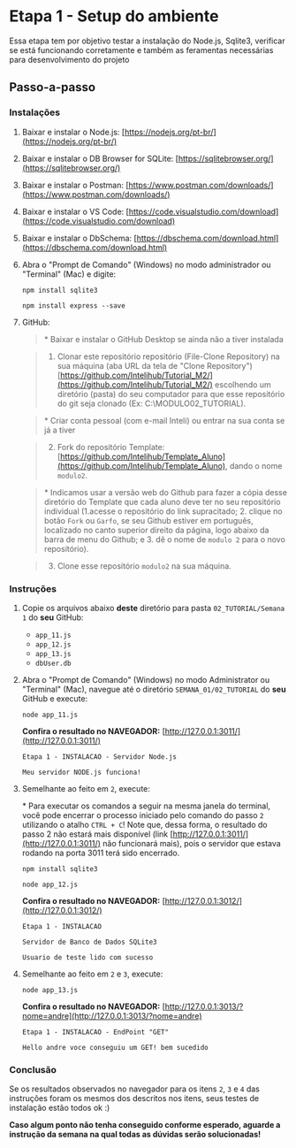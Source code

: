 # Etapa 1 - Setup do ambiente

Essa etapa tem por objetivo testar a instalação do Node.js, Sqlite3, verificar se está funcionando corretamente e também as feramentas necessárias para desenvolvimento do projeto

## Passo-a-passo

### Instalações

1. Baixar e instalar o Node.js: [https://nodejs.org/pt-br/](https://nodejs.org/pt-br/)
2. Baixar e instalar o DB Browser for SQLite: [https://sqlitebrowser.org/](https://sqlitebrowser.org/)
3. Baixar e instalar o Postman: [https://www.postman.com/downloads/](https://www.postman.com/downloads/)
4. Baixar e instalar o VS Code:  [https://code.visualstudio.com/download](https://code.visualstudio.com/download)
5. Baixar e instalar o DbSchema:  [https://dbschema.com/download.html](https://dbschema.com/download.html)
6. Abra o "Prompt de Comando" (Windows) no modo administrador ou "Terminal" (Mac) e digite:

   `npm install sqlite3`
   
   `npm install express --save`

7. GitHub:
  
   > \* Baixar e instalar o GitHub Desktop se ainda não a tiver instalada

   > 1. Clonar este repositório repositório (File-Clone Repository) na sua máquina (aba URL da tela de "Clone Repository") [https://github.com/Intelihub/Tutorial_M2/](https://github.com/Intelihub/Tutorial_M2/) escolhendo um diretório (pasta) do seu computador para que esse repositório do git seja clonado (Ex: C:\MODULO02_TUTORIAL).

   > \* Criar conta pessoal (com e-mail Inteli) ou entrar na sua conta se já a tiver

   > 2. Fork do repositório Template: [https://github.com/Intelihub/Template_Aluno](https://github.com/Intelihub/Template_Aluno), dando o nome `modulo2`.
   
   > \* Indicamos usar a versão web do Github para fazer a cópia desse diretório do Template que cada aluno deve ter no seu repositório individual (1.acesse o repositório do link supracitado; 2. clique no botão `Fork` ou `Garfo`, se seu Github estiver em português, localizado no canto superior direito da página, logo abaixo da barra de menu do Github; e 3. dê o nome de `modulo 2` para o novo repositório).

   > 3. Clone esse repositório `modulo2` na sua máquina.


### Instruções

1. Copie os arquivos abaixo **deste** diretório para pasta `02_TUTORIAL/Semana 1` do **seu** GitHub:
   
	- `app_11.js`
	- `app_12.js`
	- `app_13.js`
	- `dbUser.db`

2. Abra o "Prompt de Comando" (Windows) no modo Administrator ou "Terminal" (Mac), navegue até o diretório `SEMANA_01/02_TUTORIAL` do **seu** GitHub e execute:

	`node app_11.js`

	**Confira o resultado no NAVEGADOR:** [http://127.0.0.1:3011/](http://127.0.0.1:3011/)

	`Etapa 1 - INSTALACAO - Servidor Node.js`

	`Meu servidor NODE.js funciona!`
	
3. Semelhante ao feito em `2`, execute:

	\* Para executar os comandos a seguir na mesma janela do terminal, você pode encerrar o processo iniciado pelo comando do passo `2` utilizando o atalho `CTRL + C`! Note que, dessa forma, o resultado do passo 2 não estará mais disponível (link [http://127.0.0.1:3011/](http://127.0.0.1:3011/) não funcionará mais), pois o servidor que estava rodando na porta 3011 terá sido encerrado.


	`npm install sqlite3`

  	`node app_12.js`
   
	**Confira o resultado no NAVEGADOR:** [http://127.0.0.1:3012/](http://127.0.0.1:3012/)

	`Etapa 1 - INSTALACAO`
   
	`Servidor de Banco de Dados SQLite3`
   
	`Usuario de teste lido com sucesso`

4. Semelhante ao feito em `2` e `3`, execute:

	`node app_13.js`

	**Confira o resultado no NAVEGADOR:** [http://127.0.0.1:3013/?nome=andre](http://127.0.0.1:3013/?nome=andre)
	
	`Etapa 1 - INSTALACAO - EndPoint "GET"`
   
	`Hello andre voce conseguiu um GET! bem sucedido`

### Conclusão
Se os resultados observados no navegador para os itens `2`, `3` e `4` das instruções foram os mesmos dos descritos nos itens, seus testes de instalação estão todos ok :)

**Caso algum ponto não tenha conseguido conforme esperado, aguarde a instrução da semana na qual todas as dúvidas serão solucionadas!**
